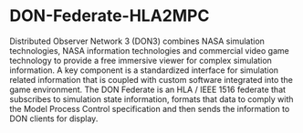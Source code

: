 # DON-Federate-HLA2MPC

Distributed Observer Network 3 (DON3) combines NASA simulation technologies, NASA information technologies and commercial video game technology to provide a free immersive viewer for complex simulation information.  A key component is a standardized interface for simulation related information that is coupled with custom software integrated into the game environment.  The DON Federate is an HLA / IEEE 1516 federate that subscribes to simulation state information, formats that data to comply with the Model Process Control specification and then sends the information to DON clients for display.
